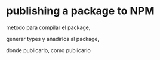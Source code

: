 # publishing a package to NPM

metodo para compilar el package,

generar types y añadirlos al package,

donde publicarlo, como publicarlo




